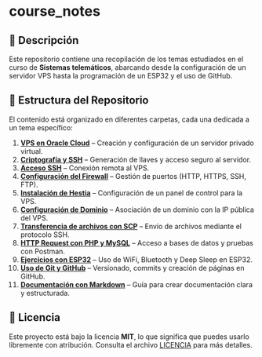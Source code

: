 # course_notes
## 📌 Descripción
Este repositorio contiene una recopilación de los temas estudiados en el curso de **Sistemas telemáticos**, abarcando desde la configuración de un servidor VPS hasta la programación de un ESP32 y el uso de GitHub.

## 📂 Estructura del Repositorio
El contenido está organizado en diferentes carpetas, cada una dedicada a un tema específico:

1. **[VPS en Oracle Cloud](./01_VPS_OracleCloud/README.md)** – Creación y configuración de un servidor privado virtual.
2. **[Criptografía y SSH](./02_Criptografia_SSH/README.md)** – Generación de llaves y acceso seguro al servidor.
3. **[Acceso SSH](./03_Acceso_SSH/README.md)** – Conexión remota al VPS.
4. **[Configuración del Firewall](./04_Firewall/README.md)** – Gestión de puertos (HTTP, HTTPS, SSH, FTP).
5. **[Instalación de Hestia](./05_HestiaCP/README.md)** – Configuración de un panel de control para la VPS.
6. **[Configuración de Dominio](./06_Dominio/README.md)** – Asociación de un dominio con la IP pública del VPS.
7. **[Transferencia de archivos con SCP](./07_SCP/README.md)** – Envío de archivos mediante el protocolo SSH.
8. **[HTTP Request con PHP y MySQL](./08_HTTP_PHP_MySQL/README.md)** – Acceso a bases de datos y pruebas con Postman.
9. **[Ejercicios con ESP32](./09_ESP32/README.md)** – Uso de WiFi, Bluetooth y Deep Sleep en ESP32.
10. **[Uso de Git y GitHub](./10_Git_GitHub/README.md)** – Versionado, commits y creación de páginas en GitHub.
11. **[Documentación con Markdown](./11_Markdown/README.md)** – Guía para crear documentación clara y estructurada.

## 📜 Licencia
Este proyecto está bajo la licencia **MIT**, lo que significa que puedes usarlo libremente con atribución. Consulta el archivo [LICENCIA](./LICENCIA) para más detalles.
